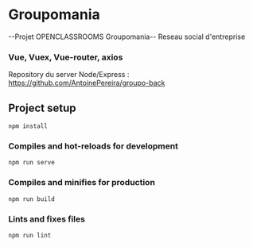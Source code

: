 # Groupomania

--Projet OPENCLASSROOMS Groupomania-- Reseau social d'entreprise 

### Vue, Vuex, Vue-router, axios

Repository du server Node/Express :  https://github.com/AntoinePereira/groupo-back



## Project setup
```
npm install
```

### Compiles and hot-reloads for development
```
npm run serve
```

### Compiles and minifies for production
```
npm run build
```

### Lints and fixes files
```
npm run lint
```
